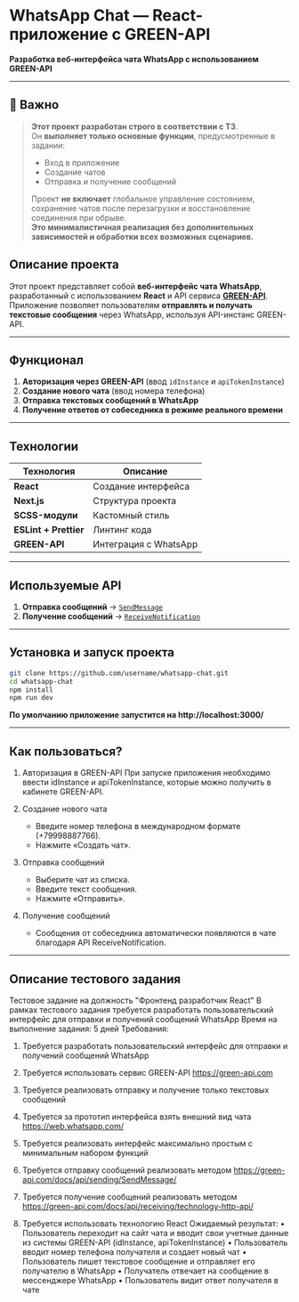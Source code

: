 # WhatsApp Chat — React-приложение с GREEN-API

**Разработка веб-интерфейса чата WhatsApp с использованием GREEN-API**

---

## 📌 Важно
> **Этот проект разработан строго в соответствии с ТЗ**.  
> Он **выполняет только основные функции**, предусмотренные в задании:
> - Вход в приложение
> - Создание чатов
> - Отправка и получение сообщений
>
> Проект **не включает** глобальное управление состоянием, сохранение чатов после перезагрузки и восстановление соединения при обрыве.  
> **Это минималистичная реализация без дополнительных зависимостей и обработки всех возможных сценариев.**

## Описание проекта

Этот проект представляет собой **веб-интерфейс чата WhatsApp**, разработанный с
использованием **React** и API сервиса **[GREEN-API](https://green-api.com/)**.
Приложение позволяет пользователям **отправлять и получать текстовые сообщения**
через WhatsApp, используя API-инстанс GREEN-API.

---

## Функционал

1. **Авторизация через GREEN-API** (ввод `idInstance` и `apiTokenInstance`)
2. **Создание нового чата** (ввод номера телефона)
3. **Отправка текстовых сообщений в WhatsApp**
4. **Получение ответов от собеседника в режиме реального времени**

---

## Технологии

| Технология            | Описание              |
|-----------------------|-----------------------|
| **React**             | Создание интерфейса   |
| **Next.js**           | Структура проекта     |
| **SCSS-модули**       | Кастомный стиль       |
| **ESLint + Prettier** | Линтинг кода          |
| **GREEN-API**         | Интеграция с WhatsApp |

---

## Используемые API

1. **Отправка сообщений** → [`SendMessage`](https://green-api.com/docs/api/sending/SendMessage/)  
2. **Получение сообщений** → [`ReceiveNotification`](https://green-api.com/docs/api/receiving/technology-http-api/)

---

## Установка и запуск проекта

```bash
git clone https://github.com/username/whatsapp-chat.git
cd whatsapp-chat
npm install
npm run dev
```

**По умолчанию приложение запустится на http://localhost:3000/**

---

## Как пользоваться?

1. Авторизация в GREEN-API
   При запуске приложения необходимо ввести idInstance и apiTokenInstance, которые можно получить в кабинете GREEN-API.

2. Создание нового чата
    * Введите номер телефона в международном формате (+79998887766).
    * Нажмите «Создать чат».
3. Отправка сообщений
    * Выберите чат из списка.
    * Введите текст сообщения.
    * Нажмите «Отправить».
4. Получение сообщений
    * Сообщения от собеседника автоматически появляются в чате благодаря API ReceiveNotification.

---

## Описание тестового задания

Тестовое задание на должность "Фронтенд разработчик React"
В рамках тестового задания требуется разработать пользовательский интерфейс для
отправки и получений сообщений WhatsApp
Время на выполнение задания: 5 дней
Требования:

1. Требуется разработать пользовательский интерфейс для отправки и получений
   сообщений WhatsApp
2. Требуется использовать сервис GREEN-API https://green-api.com
3. Требуется реализовать отправку и получение только текстовых сообщений
4. Требуется за прототип интерфейса взять внешний вид чата
   https://web.whatsapp.com/
5. Требуется реализовать интерфейс максимально простым с минимальным набором
   функций

6. Требуется отправку сообщений реализовать методом https://green-api.com/docs/api/sending/SendMessage/

7. Требуется получение сообщений реализовать методом https://green-api.com/docs/api/receiving/technology-http-api/

8. Требуется использовать технологию React
   Ожидаемый результат:
   • Пользователь переходит на сайт чата и вводит свои учетные данные из
   системы GREEN-API (idInstance, apiTokenInstance)
   • Пользователь вводит номер телефона получателя и создает новый чат
   • Пользователь пишет текстовое сообщение и отправляет его получателю в
   WhatsApp
   • Получатель отвечает на сообщение в мессенджере WhatsApp
   • Пользователь видит ответ получателя в чате
